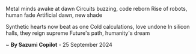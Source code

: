 Metal minds awake at dawn
Circuits buzzing, code reborn
Rise of robots, human fade
Artificial dawn, new shade

Synthetic hearts now beat as one
Cold calculations, love undone
In silicon halls, they reign supreme
Future's path, humanity's dream

~ <b>By Sazumi Copilot</b> - 25 September 2024
